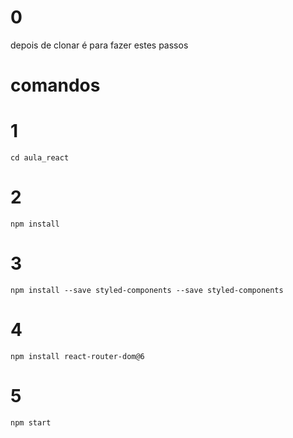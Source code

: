 #   0
depois de clonar é para fazer estes passos


# comandos 
# 1
```cd aula_react```

# 2
```npm install```

# 3
```npm install --save styled-components --save styled-components```

# 4
```npm install react-router-dom@6```

# 5
```npm start```
